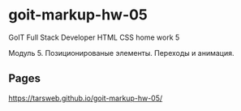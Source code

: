# goit-markup-hw-05
GoIT Full Stack Developer HTML CSS home work 5

Модуль 5. Позиционированые элементы. Переходы и анимация.

## Pages 
https://tarsweb.github.io/goit-markup-hw-05/
